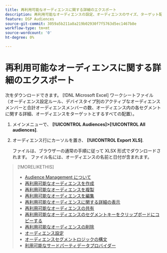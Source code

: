 ```yaml
---
title: 再利用可能なオーディエンスに関する詳細のエクスポート
description: 再利用可能なオーディエンスの設定、オーディエンスのサイズ、ターゲット配置を表示する方法を説明します。
feature: DSP Audiences
source-git-commit: 3059a5b211a8a219b02930f7f5763d5ec1467b8e
workflow-type: tm+mt
source-wordcount: '0'
ht-degree: 0%

---
```


# 再利用可能なオーディエンスに関する詳細のエクスポート

次をダウンロードできます。 [!DNL Microsoft Excel] ワークシートファイル（オーディエンス設定ルール、デバイスタイプ別のアクティブなオーディエンスメンバーと合計オーディエンスメンバーの数、オーディエンス内の各セグメントに関する詳細、オーディエンスをターゲットとするすべての配置）。

1. メインメニューで、 **[!UICONTROL Audiences]>[!UICONTROL All audiences]**.

1. オーディエンス行にカーソルを置き、 **[!UICONTROL Export XLS]**.

   ファイルは、ブラウザーの通常の手順に従って XLSX 形式でダウンロードされます。 ファイル名には、オーディエンスの名前と日付が含まれます。

>[!MORELIKETHIS]
>
>* [Audience Management について](audience-about.md)
>* [再利用可能なオーディエンスを作成](reusable-audience-create.md)
>* [再利用可能なオーディエンスを複製](reusable-audience-duplicate.md)
>* [再利用可能なオーディエンスを編集](reusable-audience-edit.md)
>* [再利用可能なオーディエンスに関する詳細の表示](reusable-audience-view-details.md)
>* [再利用可能なオーディエンスの共有](reusable-audience-share.md)
>* [再利用可能なオーディエンスのセグメントキーをクリップボードにコピーする](reusable-audience-clipboard.md)
>* [再利用可能なオーディエンスの削除](reusable-audience-delete.md)
>* [オーディエンス設定](audience-settings.md)
>* [オーディエンスセグメントロジックの構文](audience-segment-logic-syntax.md)
>* [利用可能なサードパーティデータプロバイダー](third-party-data-providers.md)

